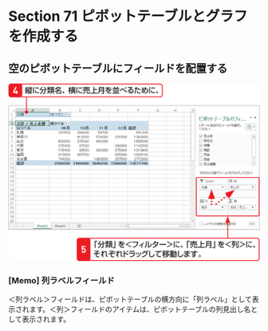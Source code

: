 # Section 71 ピボットテーブルとグラフを作成する

## 空のピボットテーブルにフィールドを配置する

![](003.png)

### [Memo] 列ラベルフィールド

＜列ラベル＞フィールドは、ピボットテーブルの横方向に「列ラベル」として表示されます。＜列＞フィールドのアイテムは、ピボットテーブルの列見出し名として表示されます。
